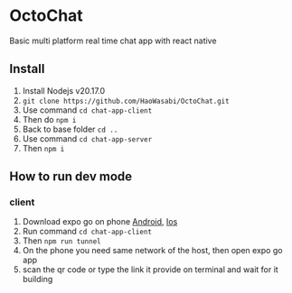 # OctoChat

Basic multi platform real time chat app with react native

## Install

1. Install Nodejs v20.17.0
2. `git clone https://github.com/HaoWasabi/OctoChat.git`
3. Use command `cd chat-app-client`
4. Then do `npm i`
5. Back to base folder `cd ..`
6. Use command `cd chat-app-server`
7. Then `npm i`

## How to run dev mode

### client

1. Download expo go on phone [Android](https://play.google.com/store/apps/details?id=host.exp.exponent&referrer=docs), [Ios](<[https://pages.github.com/](https://itunes.apple.com/app/apple-store/id982107779)>)
2. Run command `cd chat-app-client`
3. Then `npm run tunnel`
4. On the phone you need same network of the host, then open expo go app
5. scan the qr code or type the link it provide on terminal and wait for it building
